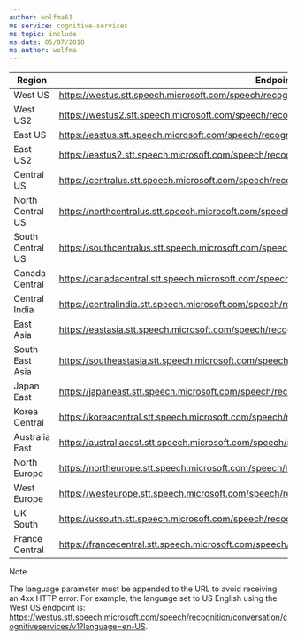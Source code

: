 ```yaml
---
author: wolfma61
ms.service: cognitive-services
ms.topic: include
ms.date: 05/07/2018
ms.author: wolfma
---
```


| Region | Endpoint |
|--------|----------|
| West US | https://westus.stt.speech.microsoft.com/speech/recognition/conversation/cognitiveservices/v1 |
| West US2 | https://westus2.stt.speech.microsoft.com/speech/recognition/conversation/cognitiveservices/v1 |
| East US | https://eastus.stt.speech.microsoft.com/speech/recognition/conversation/cognitiveservices/v1 |
| East US2 | https://eastus2.stt.speech.microsoft.com/speech/recognition/conversation/cognitiveservices/v1 |
| Central US | https://centralus.stt.speech.microsoft.com/speech/recognition/conversation/cognitiveservices/v1 |
| North Central US | https://northcentralus.stt.speech.microsoft.com/speech/recognition/conversation/cognitiveservices/v1 |
| South Central US | https://southcentralus.stt.speech.microsoft.com/speech/recognition/conversation/cognitiveservices/v1 |
| Canada Central | https://canadacentral.stt.speech.microsoft.com/speech/recognition/conversation/cognitiveservices/v1 |
| Central India | https://centralindia.stt.speech.microsoft.com/speech/recognition/conversation/cognitiveservices/v1 |
| East Asia | https://eastasia.stt.speech.microsoft.com/speech/recognition/conversation/cognitiveservices/v1 |
| South East Asia | https://southeastasia.stt.speech.microsoft.com/speech/recognition/conversation/cognitiveservices/v1 |
| Japan East | https://japaneast.stt.speech.microsoft.com/speech/recognition/conversation/cognitiveservices/v1 |
| Korea Central | https://koreacentral.stt.speech.microsoft.com/speech/recognition/conversation/cognitiveservices/v1 |
| Australia East | https://australiaeast.stt.speech.microsoft.com/speech/recognition/conversation/cognitiveservices/v1 |
| North Europe | https://northeurope.stt.speech.microsoft.com/speech/recognition/conversation/cognitiveservices/v1 |
| West Europe | https://westeurope.stt.speech.microsoft.com/speech/recognition/conversation/cognitiveservices/v1 |
| UK South | https://uksouth.stt.speech.microsoft.com/speech/recognition/conversation/cognitiveservices/v1 |
| France Central | https://francecentral.stt.speech.microsoft.com/speech/recognition/conversation/cognitiveservices/v1 |

> [!NOTE]
> The language parameter must be appended to the URL to avoid receiving an 4xx HTTP error. For example, the language set to US English using the West US endpoint is: https://westus.stt.speech.microsoft.com/speech/recognition/conversation/cognitiveservices/v1?language=en-US.
